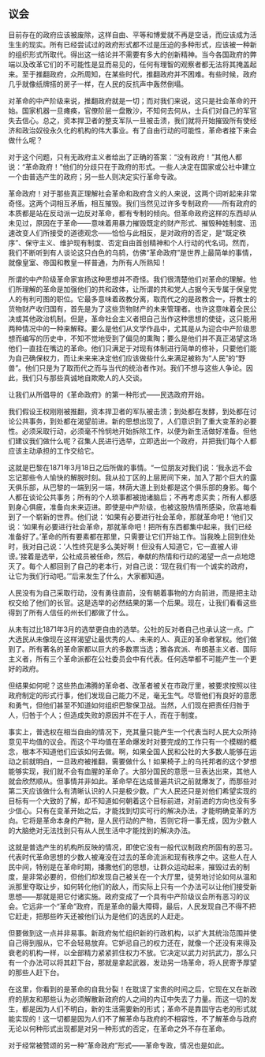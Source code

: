 ## 议会

目前存在的政府应该被废除，这样自由、平等和博爱就不再是空话，而应该成为活生生的现实。所有已经尝试过的政府形式都不过是压迫的多种形式，应该被一种新的组织形式所取代。得出这一结论并不需要有多大的创新精神。当今各国政府的弊端以及改革它们的不可能性是显而易见的，任何有理智的观察者都无法将其掩盖起来。至于推翻政府，众所周知，在某些时代，推翻政府并不困难。有些时候，政府几乎就像纸牌搭的房子一样，在人民的反抗声中轰然倒塌。

对革命的中产阶级来说，推翻政府就是一切；而对我们来说，这只是社会革命的开始。国家机器一旦瘫痪，官僚阶层一盘散沙，不知何去何从，士兵们对自己的军官失去信心。总之，资本捍卫者的整支军队一旦被击溃，我们就将开始摧毁所有使经济和政治奴役永久化的机构的伟大事业。有了自由行动的可能性，革命者接下来会做什么呢？

对于这个问题，只有无政府主义者给出了正确的答案：“没有政府！”其他人都说：“革命政府！”他们的分歧只在于政府的形式。一些人决定在国家或公社中建立一个由普选产生的政府；另一些人则决定实行革命专政。

革命政府！对于那些真正理解社会革命和政府含义的人来说，这两个词听起来非常奇怪。这两个词相互矛盾，相互摧毁。我们当然见过许多专制政府——所有政府的本质都是站在反动派一边反对革命，都有专制的倾向。但革命政府这样的东西却从未见过，原因在于革命——意味着用暴力摧毁既定的财产形式、摧毁种姓制度、迅速改变人们所接受的道德观念——恰恰与此相反，是对政府的否定，是“既定秩序”、保守主义、维护现有制度、否定自由首创精神和个人行动的代名词。然而，我们不断听到有人谈论这只白色的乌鸫，仿佛“革命政府”是世界上最简单的事情，就像皇室、帝国和教皇一样普通，为所有人所熟知！

所谓的中产阶级革命家宣扬这种思想并不奇怪。我们很清楚他们对革命的理解。他们所理解的革命是加强他们的共和政体，让所谓的共和党人占据今天专属于保皇党人的有利可图的职位。它最多意味着政教分离，取而代之的是政教合一，将教士的货物财产收归国有，首先是为了这些货物财产的未来管理者。也许这意味着全民公决或其他政治机制。但是，革命社会主义者把自己当作这种思想的使徒，这只能用两种情况中的一种来解释。要么是他们从文学作品中，尤其是从为迎合中产阶级思想而编写的历史中，不知不觉地受到了偏见的熏陶；要么是他们并不真正渴望这场他们一直挂在嘴边的革命。他们只满足于对现有体制进行简单的修补，只要他们能为自己确保权力，而让未来来决定他们应该做些什么来满足被称为“人民”的“野兽”。他们只是为了取而代之而与当代的统治者作对。我们不想与这些人争论。因此，我们只与那些真诚地自欺欺人的人交谈。

让我们从所倡导的《革命政府》的第一种形式——民选政府开始。

我们假设王权刚刚被推翻，资本捍卫者的军队被击溃；到处都在发酵，到处都在讨论公共事务，到处都在渴望前进。新的思想出现了，人们意识到了重大变革的必要性。必须采取行动，必须毫不怜悯地开始拆除工作，以便为新生活做好准备。但他们建议我们做什么呢？召集人民进行选举，立即选出一个政府，并把我们每个人都应该主动承担的工作交给它。

这就是巴黎在1871年3月18日之后所做的事情。“一位朋友对我们说：‘我永远不会忘记那些令人愉快的解脱时刻。我从拉丁区的上层房间下来，加入了那个巨大的露天俱乐部，从巴黎的一端到另一端，林荫大道上到处都是这个俱乐部的身影。每个人都在谈论公共事务；所有的个人琐事都被抛诸脑后；不再考虑买卖；所有人都感到身心俱疲，准备向未来迈进。即使是中产阶级，也被这股热情所感染，欣喜地看到了一个崭新的世界。他们说：‘如果有必要进行社会革命，那就革命吧！’他们又说：‘如果有必要进行社会革命，那就革命吧！把所有东西都集中起来，我们已经准备好了。’革命的所有要素都在那里，只需要让它们开始工作。当我晚上回到住处时，我对自己说：‘人性终究是多么美好啊！但没有人知道它，它一直被人诽谤。’接着是选举，公社成员被任命，然后，奉献的热情和行动的渴望一点一点地熄灭了。每个人都回到了自己的老本行，对自己说：‘现在我们有一个诚实的政府，让它为我们行动吧。’”后来发生了什么，大家都知道。

人民没有为自己采取行动，没有勇往直前，没有朝着事物的方向前进，而是把主动权交给了他们的长官。这是选举的必然结果的第一个后果。现在，让我们看看这些得到了所有人信任的州长们都做了什么。

从未有过比1871年3月的选举更自由的选举。公社的反对者自己也承认这一点。广大选民从未像现在这样渴望让最优秀的人、未来的人、真正的革命者掌权。他们做到了。所有著名的革命家都以巨大的多数票当选；雅各宾派、布朗基主义者、国际主义者，所有三个革命派都在公社委员会中有代表。任何选举都不可能产生一个更好的政府。

但结果如何呢？这些热血沸腾的革命者、改革者被关在市政厅里，被要求按照以往政府制定的形式行事，他们发现自己能力不足，毫无生气。尽管他们有良好的意愿和勇气，但他们甚至不知道如何组织巴黎保卫战。当然，人们现在把责任归咎于人，归咎于个人；但造成失败的原因并不在于人，而在于制度。

事实上，普选权在相当自由的情况下，充其量只能产生一个代表当时人民大众所持意见平均值的议会。而这个平均值在革命爆发时对要完成的工作只有一个模糊的概念，根本不知道他们应该如何去做。啊，如果全国人民和公社的大多数人能够在运动之前就明白，一旦政府被推翻，需要做什么！如果椅子上的乌托邦者的这个梦想能够实现，我们就不会有血腥的革命了。大部分国民的意愿一旦表达出来，其他人就会欣然顺从。但事情并非如此。革命早在达成普遍共识之前就爆发了，而那些对第二天应该做什么有清晰认识的人只是极少数。广大人民还只是对他们希望实现的目标有一个大致的了解，却不知道如何朝着这个目标前进，对前进的方向也没有多少信心。只有在变革开始之后，才能找到切实可行的解决办法，才能明确变革的方向。它将是革命本身的产物，是人民行动的产物，否则它将一事无成，因为少数人的大脑绝对无法找到只有从人民生活中才能找到的解决办法。

这就是普选产生的机构所反映的情况，即使它没有一般代议制政府所固有的恶习。代表时代革命思想的少数人被淹没在过去的革命流派和现有秩序之中。这些人在人民中间，特别是在革命时期，播撒他们的思想，让群众运动起来，摧毁过去的制度，是非常必要的，但他们却发现自己被关在一个大厅里，徒劳地讨论如何从温和派那里夺取让步，如何转化他们的敌人，而实际上只有一个办法可以让他们接受新思想——那就是把它付诸实施。政府变成了一个具有中产阶级议会所有恶习的议会。它远非一个“革命”政府，而是革命的最大障碍，最后，人民发现自己不得不把它赶走，把那些昨天还被他们认为是他们的选民的人赶走。

但要做到这一点并非易事。新政府匆忙组织新的行政机构，以扩大其统治范围并使自己得到服从，它不会轻易放弃。它妒忌自己的权力还在，就像一个还没有来得及衰老的机构一样，以全部精力紧紧抓住权力不放。它决定以武力对抗武力，那么只有一个办法可以将其赶下台，那就是拿起武器，发动另一场革命，将人民寄予厚望的那些人赶下台。

在这里，你看到的是革命的自我分裂！在耽误了宝贵的时间之后，它现在又在新政府的朋友和那些认为必须解散新政府的人之间的内讧中失去了力量。而这一切的发生，都是因为人们不明白，新的生活需要新的形式；革命不是靠固守古老的形式就能实现的！这一切都是因为人们不了解革命与政府的不相容性，不了解革命与政府无论以何种形式出现都是对另一种形式的否定，在革命之外不存在革命。

对于经常被赞颂的另一种“革命政府”形式——革命专政，情况也是如此。


